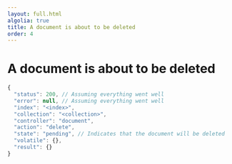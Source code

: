 ```yaml
---
layout: full.html
algolia: true
title: A document is about to be deleted
order: 4
---
```


# A document is about to be deleted

```javascript
{
  "status": 200, // Assuming everything went well
  "error": null, // Assuming everything went well
  "index": "<index>",
  "collection": "<collection>",
  "controller": "document",
  "action": "delete",
  "state": "pending", // Indicates that the document will be deleted
  "volatile": {},
  "result": {}
}
```
